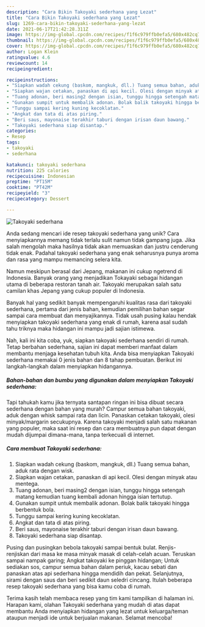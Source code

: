 ```yaml
---
description: "Cara Bikin Takoyaki sederhana yang Lezat"
title: "Cara Bikin Takoyaki sederhana yang Lezat"
slug: 1269-cara-bikin-takoyaki-sederhana-yang-lezat
date: 2021-06-17T21:42:28.311Z
image: https://img-global.cpcdn.com/recipes/f1f6c979ffb0efa5/680x482cq70/takoyaki-sederhana-foto-resep-utama.jpg
thumbnail: https://img-global.cpcdn.com/recipes/f1f6c979ffb0efa5/680x482cq70/takoyaki-sederhana-foto-resep-utama.jpg
cover: https://img-global.cpcdn.com/recipes/f1f6c979ffb0efa5/680x482cq70/takoyaki-sederhana-foto-resep-utama.jpg
author: Logan Klein
ratingvalue: 4.6
reviewcount: 14
recipeingredient:

recipeinstructions:
- "Siapkan wadah cekung (baskom, mangkuk, dll.) Tuang semua bahan, aduk rata dengan wisk."
- "Siapkan wajan cetakan, panaskan di api kecil. Olesi dengan minyak atau mentega."
- "Tuang adonan, beri masing2 dengan isian, tunggu hingga setengah matang kemudian tuang kembali adonan hingga isian tertutup."
- "Gunakan sumpit untuk membalik adonan. Bolak balik takoyaki hingga berbentuk bola."
- "Tunggu sampai kering kuning kecoklatan."
- "Angkat dan tata di atas piring."
- "Beri saus, mayonaise terakhir taburi dengan irisan daun bawang."
- "Takoyaki sederhana siap disantap."
categories:
- Resep
tags:
- takoyaki
- sederhana

katakunci: takoyaki sederhana 
nutrition: 225 calories
recipecuisine: Indonesian
preptime: "PT15M"
cooktime: "PT42M"
recipeyield: "3"
recipecategory: Dessert

---
```



![Takoyaki sederhana](https://img-global.cpcdn.com/recipes/f1f6c979ffb0efa5/680x482cq70/takoyaki-sederhana-foto-resep-utama.jpg)

Anda sedang mencari ide resep takoyaki sederhana yang unik? Cara menyiapkannya memang tidak terlalu sulit namun tidak gampang juga. Jika salah mengolah maka hasilnya tidak akan memuaskan dan justru cenderung tidak enak. Padahal takoyaki sederhana yang enak seharusnya punya aroma dan rasa yang mampu memancing selera kita.

Namun meskipun berasal dari Jepang, makanan ini cukup ngetrend di Indonesia. Banyak orang yang menjadikan Tokayaki sebagai hidangan utama di beberapa restoran tanah air. Takoyaki merupakan salah satu camilan khas Jepang yang cukup populer di Indonesia.

Banyak hal yang sedikit banyak mempengaruhi kualitas rasa dari takoyaki sederhana, pertama dari jenis bahan, kemudian pemilihan bahan segar sampai cara membuat dan menyajikannya. Tidak usah pusing kalau hendak menyiapkan takoyaki sederhana yang enak di rumah, karena asal sudah tahu triknya maka hidangan ini mampu jadi sajian istimewa.


Nah, kali ini kita coba, yuk, siapkan takoyaki sederhana sendiri di rumah. Tetap berbahan sederhana, sajian ini dapat memberi manfaat dalam membantu menjaga kesehatan tubuh kita. Anda bisa menyiapkan Takoyaki sederhana memakai 0 jenis bahan dan 8 tahap pembuatan. Berikut ini langkah-langkah dalam menyiapkan hidangannya.

<!--inarticleads1-->

##### Bahan-bahan dan bumbu yang digunakan dalam menyiapkan Takoyaki sederhana:



Tapi tahukah kamu jika ternyata santapan ringan ini bisa dibuat secara sederhana dengan bahan yang murah? Campur semua bahan takoyaki, aduk dengan whisk sampai rata dan licin. Panaskan cetakan takoyaki, olesi minyak/margarin secukupnya. Karena takoyaki menjadi salah satu makanan yang populer, maka saat ini resep dan cara membuatnya pun dapat dengan mudah dijumpai dimana-mana, tanpa terkecuali di internet. 

<!--inarticleads2-->

##### Cara membuat Takoyaki sederhana:

1. Siapkan wadah cekung (baskom, mangkuk, dll.) Tuang semua bahan, aduk rata dengan wisk.
1. Siapkan wajan cetakan, panaskan di api kecil. Olesi dengan minyak atau mentega.
1. Tuang adonan, beri masing2 dengan isian, tunggu hingga setengah matang kemudian tuang kembali adonan hingga isian tertutup.
1. Gunakan sumpit untuk membalik adonan. Bolak balik takoyaki hingga berbentuk bola.
1. Tunggu sampai kering kuning kecoklatan.
1. Angkat dan tata di atas piring.
1. Beri saus, mayonaise terakhir taburi dengan irisan daun bawang.
1. Takoyaki sederhana siap disantap.


Pusing dan pusingkan bebola takoyaki sampai bentuk bulat. Renjis-renjiskan dari masa ke masa minyak masak di celah-celah acuan. Teruskan sampai nampak garing; Angkat takoyaki ke pinggan hidangan; Untuk sediakan sos, campur semua bahan dalam periuk, kacau sebati dan panaskan atas api sederhana hingga mendidih dan pekat. Selanjutnya, sirami dengan saus dan beri sedikit daun seledri cincang. Itulah beberapa resep takoyaki sederhana yang bisa kamu coba di rumah. 

Terima kasih telah membaca resep yang tim kami tampilkan di halaman ini. Harapan kami, olahan Takoyaki sederhana yang mudah di atas dapat membantu Anda menyiapkan hidangan yang lezat untuk keluarga/teman ataupun menjadi ide untuk berjualan makanan. Selamat mencoba!
